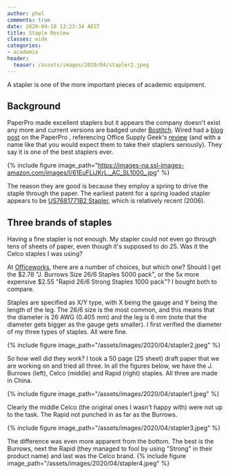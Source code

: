 ```yaml
---
author: phwl
comments: true
date: 2020-04-18 13:23:34 AEST
title: Staple Review
classes: wide
categories:
- academia
header:
  teaser: /assets/images/2020/04/stapler2.jpeg
---
```


A stapler is one of the more important pieces of academic equipment.

<!-- more -->

## Background
PaperPro made excellent staplers but it appears the company doesn't exist any more and 
current versions are badged under
[Bostitch](https://www.amazon.com/gp/product/B00149ZVTG).  Wired
had a [blog
post](https://www.wired.com/2010/10/paperpro-makes-quite-possibly-the-best-staplers-ever/)
on the PaperPro , referencing Office Supply Geek's
[review](http://officesupplygeek.com/desk-accessories/paper-fasteners/paperpro-staplers-quite-possibly-the-best-staplers-ever/)
(and with a name like that you would expect them to take their
staplers seriously). They say it is one of the best staplers ever.

{% include figure image_path="https://images-na.ssl-images-amazon.com/images/I/61EuFLiJKrL._AC_SL1000_.jpg" %}

The reason they are good is because they employ a spring to drive the 
staple through the paper. The earliest patent for a spring loaded
stapler appears to be
[US7681771B2 Stapler](https://patents.google.com/patent/US7681771B2),
which is relatively recent (2006).


## Three brands of staples
Having a fine stapler is not enough. My
stapler could not even go through tens of sheets of paper, even
though it's supposed to do 25. Was it
the Celco staples I was using? 

At [Officeworks](https://www.officeworks.com.au/),
there are a number of choices, but which one? Should I get
the $2.78 "J. Burrows Size 26/6 Staples 5000 pack", or the 5x more expensive
$2.55 "Rapid 26/6 Strong Staples 1000 pack"? I bought both to compare.

Staples are specified as X/Y type, with X being the gauge and
Y being the length of the leg. The 26/6 size is the most common,
and this means that the diameter
is 26 AWG (0.405 mm) and the leg is 6 mm (note that the diameter
gets bigger as the gauge gets smaller).  I first 
verified the diameter of my three types of staples.  All were fine.

{% include figure image_path="/assets/images/2020/04/stapler2.jpeg" %}

So how well did they work? I took a 50 page (25 sheet) draft paper that
we are working on and tried all three. In all the figures below, we have
the J. Burrows (left), Celco (middle) and Rapid (right) staples. All
three are made in China.

{% include figure image_path="/assets/images/2020/04/stapler1.jpeg" %}

Clearly the middle Celco (the original ones I wasn't
happy with) were not up to the task. The Rapid not punched in as far
as the Burrows.

{% include figure image_path="/assets/images/2020/04/stapler3.jpeg" %}

The difference was even more apparent from the bottom. The best is the Burrows,
next the Rapid (they managed to fool by using "Strong" in
their product name) and last was the Celco brand.
{% include figure image_path="/assets/images/2020/04/stapler4.jpeg" %}
